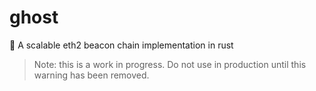 # ghost
👻 A scalable eth2 beacon chain implementation in rust

> Note: this is a work in progress. Do not use in production until this warning has been removed.
